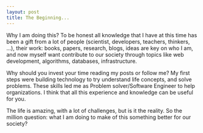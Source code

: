 ```yaml
---
layout: post
title: The Beginning...
---
```


<p class="description"><span class="highlight-text">Why I am doing this?</span> To be honest all knowledge that I have at this time has been a gift from a lot of people (scientist, developers, teachers, thinkers, ...), their work: books, papers, research, blogs, ideas are key on who I am, and now myself want contribute to our society through topics like web development, algorithms, databases, infrastructure.</p>

<p class="description"><span class="highlight-text">Why should you invest your time reading my posts or follow me?</span> My first steps were building technology to try understand life concepts, and solve problems. These skills led me as Problem solver/Software Engineer to help organizations. I think that all this experience and knowledge can be useful for you.</p>

<p class="description">The life is amazing, with a lot of challenges, but is it the reality. So the million question: <span class="highlight-text">what I am doing to make of this something better for our society?</span></p>